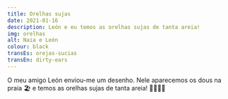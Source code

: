 ```yaml
---
title: Orelhas sujas
date: 2021-01-16
description: León e eu temos as orelhas sujas de tanta areia!
img: orelhas
alt: Naia e León
colour: black
transEs: orejas-sucias
transEn: dirty-ears
---
```


O meu amigo León enviou-me um desenho. Nele aparecemos os dous na praia 🏖️ e temos as orelhas sujas de tanta areia! 👂🏿👂🏿